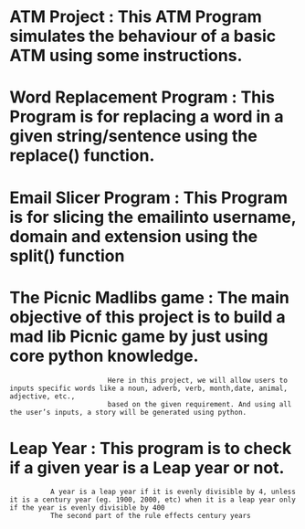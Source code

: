 # ATM Project :  This ATM Program simulates the behaviour of a basic ATM using some instructions.

# Word Replacement Program : This Program is for replacing a word in a given string/sentence using the replace() function.

# Email Slicer Program : This Program is for slicing the emailinto username, domain and extension using the split() function

# The Picnic Madlibs game : The main objective of this project is to build a mad lib Picnic  game by just using core python knowledge.
                            Here in this project, we will allow users to inputs specific words like a noun, adverb, verb, month,date, animal, adjective, etc., 
                            based on the given requirement. And using all the user’s inputs, a story will be generated using python.

# Leap Year : This program is to check if a given year is a Leap year or not.
              A year is a leap year if it is evenly divisible by 4, unless it is a century year (eg. 1900, 2000, etc) when it is a leap year only if the year is evenly divisible by 400
              The second part of the rule effects century years
